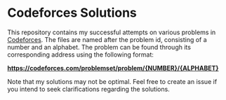 # Codeforces Solutions

This repository contains my successful attempts on various problems in [Codeforces](https://codeforces.com/). The files are named after the problem id, consisting of a number and an alphabet. The problem can be found through its corresponding address using the following format:

**https://codeforces.com/problemset/problem/{NUMBER}/{ALPHABET}**

Note that my solutions may not be optimal. Feel free to create an issue if you intend to seek clarifications regarding the solutions.
